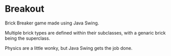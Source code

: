 # Breakout
Brick Breaker game made using Java Swing.

Multiple brick types are defined within their subclasses, with a genaric brick being the superclass.

Physics are a little wonky, but Java Swing gets the job done.
